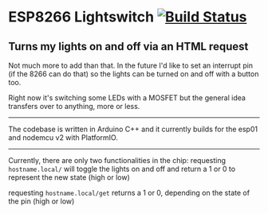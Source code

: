 # ESP8266 Lightswitch [![Build Status](https://travis-ci.org/Jkillelea/ESP8266_lightswitch.svg?branch=master)](https://travis-ci.org/Jkillelea/ESP8266_lightswitch)
## Turns my lights on and off via an HTML request

Not much more to add than that. In the future I'd like to set an interrupt pin
(if the 8266 can do that) so the lights can be turned on and off with a button too.

Right now it's switching some LEDs with a MOSFET but the general idea transfers
over to anything, more or less.

------------------

The codebase is written in Arduino C++ and it currently builds for the esp01 and nodemcu v2
with PlatformIO.

------------------

Currently, there are only two functionalities in the chip:
requesting `hostname.local/` will toggle the lights on and off and return a 1 or 0 to represent the new state (high or low)

requesting `hostname.local/get` returns a 1 or 0, depending on the state of the pin (high or low)
